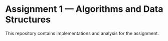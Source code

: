 # Assignment 1 — Algorithms and Data Structures

This repository contains implementations and analysis for the assignment.
